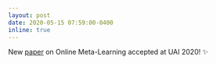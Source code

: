 ```yaml
---
layout: post
date: 2020-05-15 07:59:00-0400
inline: true
---
```


New [paper](/publications) on Online Meta-Learning accepted at UAI 2020! :sparkles:
